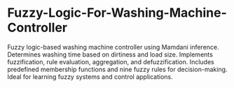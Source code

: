 # Fuzzy-Logic-For-Washing-Machine-Controller
Fuzzy logic-based washing machine controller using Mamdani inference. Determines washing time based on dirtiness and load size. Implements fuzzification, rule evaluation, aggregation, and defuzzification. Includes predefined membership functions and nine fuzzy rules for decision-making. Ideal for learning fuzzy systems and control applications.
